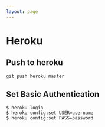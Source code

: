 ```yaml
---
layout: page
---
```


# Heroku

## Push to heroku

```
git push heroku master
```

## Set Basic Authentication

```
$ heroku login
$ heroku config:set USER=username
$ heroku config:set PASS=password
```
